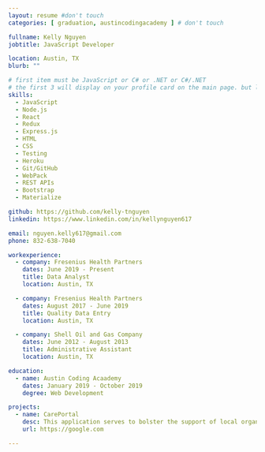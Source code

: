 ```yaml
---
layout: resume #don't touch
categories: [ graduation, austincodingacademy ] # don't touch

fullname: Kelly Nguyen
jobtitle: JavaScript Developer 

location: Austin, TX
blurb: ""

# first item must be JavaScript or C# or .NET or C#/.NET
# the first 3 will display on your profile card on the main page. but list as many as you want, they will be all be visible on your individual profile page
skills:
  - JavaScript
  - Node.js
  - React
  - Redux
  - Express.js
  - HTML
  - CSS
  - Testing
  - Heroku
  - Git/GitHub
  - WebPack
  - REST APIs
  - Bootstrap
  - Materialize

github: https://github.com/kelly-tnguyen
linkedin: https://www.linkedin.com/in/kellynguyen617

email: nguyen.kelly617@gmail.com
phone: 832-638-7040

workexperience:
  - company: Fresenius Health Partners
    dates: June 2019 - Present
    title: Data Analyst
    location: Austin, TX

  - company: Fresenius Health Partners
    dates: August 2017 - June 2019
    title: Quality Data Entry
    location: Austin, TX

  - company: Shell Oil and Gas Company
    dates: June 2012 - August 2013
    title: Administrative Assistant
    location: Austin, TX

education:
  - name: Austin Coding Acaademy
    dates: January 2019 - October 2019
    degree: Web Development

projects:
  - name: CarePortal
    desc: This application serves to bolster the support of local organizations and provide to families in need by creating a catalogue of items available, donated by the community
    url: https://google.com

---
```

